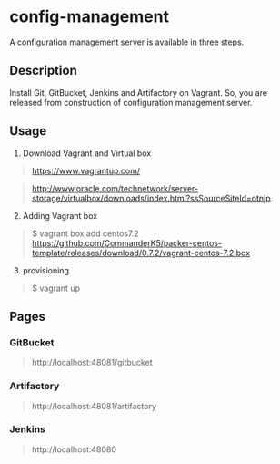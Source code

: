 # config-management
A configuration management server is available in three steps.

## Description
Install Git, GitBucket, Jenkins and Artifactory on Vagrant.
So, you are released from construction of configuration management server.

## Usage
1. Download Vagrant and Virtual box
> https://www.vagrantup.com/

> http://www.oracle.com/technetwork/server-storage/virtualbox/downloads/index.html?ssSourceSiteId=otnjp

2. Adding Vagrant box
> $ vagrant box add centos7.2 https://github.com/CommanderK5/packer-centos-template/releases/download/0.7.2/vagrant-centos-7.2.box

3. provisioning
> $ vagrant up

## Pages
### GitBucket
> http://localhost:48081/gitbucket

### Artifactory
> http://localhost:48081/artifactory

### Jenkins
> http://localhost:48080

